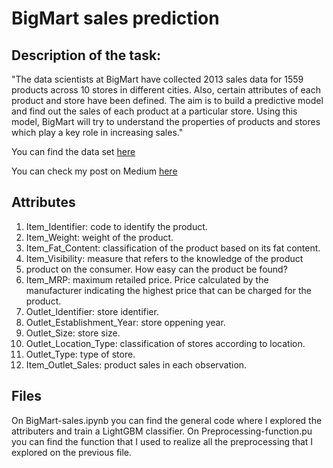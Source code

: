 # BigMart sales prediction

## Description of the task:
"The data scientists at BigMart have collected 2013 sales data for 1559 products across 10 stores in different cities. Also, certain attributes of each product and store have been defined. The aim is to build a predictive model and find out the sales of each product at a particular store.
Using this model, BigMart will try to understand the properties of products and stores which play a key role in increasing sales."

You can find the data set [here](www.kaggle.com%2Fbrijbhushannanda1979%2Fbigmart-sales-data)

You can check my post on Medium [here](https://medium.com/p/2301935c0948)

## Attributes
1. Item_Identifier: code to identify the product.
2. Item_Weight: weight of the product.
3. Item_Fat_Content: classification of the product based on its fat content.
4. Item_Visibility: measure that refers to the knowledge of the product
5. product on the consumer. How easy can the product be found?
6. Item_MRP: maximum retailed price. Price calculated by the manufacturer indicating the highest price that can be charged for the product.
7. Outlet_Identifier: store identifier.
8. Outlet_Establishment_Year: store oppening year.
9. Outlet_Size: store size.
10. Outlet_Location_Type: classification of stores according to location.
11. Outlet_Type: type of store.
12. Item_Outlet_Sales: product sales in each observation.

## Files
On BigMart-sales.ipynb you can find the general code where I explored the attributers and train a LightGBM classifier.
On Preprocessing-function.pu you can find the function that I used to realize all the preprocessing that I explored on the previous file.
